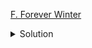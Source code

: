 [F. Forever Winter](https://codeforces.com/contest/1829/problem/F)

<details><summary>Solution</summary>

![](../../../assets/1829F.png)

</details>
